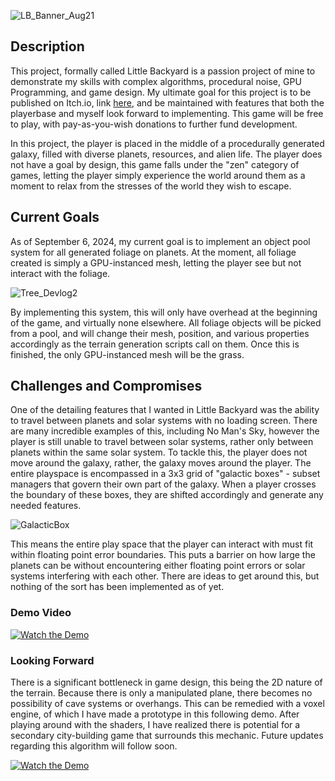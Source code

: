 
![LB_Banner_Aug21](https://github.com/user-attachments/assets/df342711-48be-4466-9554-10fd683af113)

## Description

This project, formally called Little Backyard is a passion project of mine to demonstrate my skills with complex algorithms, procedural noise, GPU Programming, and game design. My ultimate goal for this project is to be published on Itch.io, link [here](https://karalis03.itch.io/little-backyard), and be maintained with features that both the playerbase and myself look forward to implementing. This game will be free to play, with pay-as-you-wish donations to further fund development.

In this project, the player is placed in the middle of a procedurally generated galaxy, filled with diverse planets, resources, and alien life. The player does not have a goal by design, this game falls under the "zen" category of games, letting the player simply experience the world around them as a moment to relax from the stresses of the world they wish to escape. 

## Current Goals

As of September 6, 2024, my current goal is to implement an object pool system for all generated foliage on planets. At the moment, all foliage created is simply a GPU-instanced mesh, letting the player see but not interact with the foliage.

![Tree_Devlog2](https://github.com/user-attachments/assets/a8ddd89a-3b04-4ef7-b35d-393fced674f5)

By implementing this system, this will only have overhead at the beginning of the game, and virtually none elsewhere. All foliage objects will be picked from a pool, and will change their mesh, position, and various properties accordingly as the terrain generation scripts call on them. Once this is finished, the only GPU-instanced mesh will be the grass.

## Challenges and Compromises

One of the detailing features that I wanted in Little Backyard was the ability to travel between planets and solar systems with no loading screen. There are many incredible examples of this, including No Man's Sky, however the player is still unable to travel between solar systems, rather only between planets within the same solar system. To tackle this, the player does not move around the galaxy, rather, the galaxy moves around the player. The entire playspace is encompassed in a 3x3 grid of "galactic boxes" - subset managers that govern their own part of the galaxy. When a player crosses the boundary of these boxes, they are shifted accordingly and generate any needed features.

![GalacticBox](https://github.com/user-attachments/assets/9b2ed92a-30bd-4a86-ba32-8d1e8e1ca356)


This means the entire play space that the player can interact with must fit within floating point error boundaries. This puts a barrier on how large the planets can be without encountering either floating point errors or solar systems interfering with each other. There are ideas to get around this, but nothing of the sort has been implemented as of yet.

### Demo Video

[![Watch the Demo](https://github.com/user-attachments/assets/98fae1f5-7689-48ff-83c5-d8932e42e49e)](https://youtu.be/OuMUYvi9r6k)

### Looking Forward

There is a significant bottleneck in game design, this being the 2D nature of the terrain. Because there is only a manipulated plane, there becomes no possibility of cave systems or overhangs. This can be remedied with a voxel engine, of which I have made a prototype in this following demo. After playing around with the shaders, I have realized there is potential for a secondary city-building game that surrounds this mechanic. Future updates regarding this algorithm will follow soon.

[![Watch the Demo](https://github.com/user-attachments/assets/65b60358-30e5-41e5-b924-347026c8f37b)](https://youtu.be/EpPYONP5dHw)


